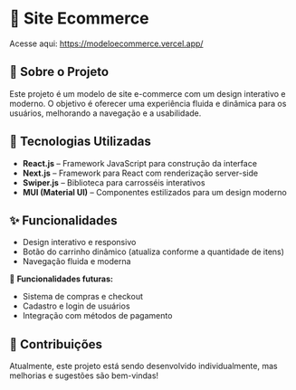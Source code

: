 # 🛒 Site Ecommerce  

Acesse aqui: https://modeloecommerce.vercel.app/

## 📌 Sobre o Projeto  
Este projeto é um modelo de site e-commerce com um design interativo e moderno.
O objetivo é oferecer uma experiência fluida e dinâmica para os usuários, melhorando a navegação e a usabilidade.  

## 🚀 Tecnologias Utilizadas  
- **React.js** – Framework JavaScript para construção da interface  
- **Next.js** – Framework para React com renderização server-side  
- **Swiper.js** – Biblioteca para carrosséis interativos  
- **MUI (Material UI)** – Componentes estilizados para um design moderno  

## ✨ Funcionalidades  
- Design interativo e responsivo  
- Botão do carrinho dinâmico (atualiza conforme a quantidade de itens)  
- Navegação fluida e moderna  

📌 **Funcionalidades futuras:**  
- Sistema de compras e checkout  
- Cadastro e login de usuários  
- Integração com métodos de pagamento  

## 📌 Contribuições  
Atualmente, este projeto está sendo desenvolvido individualmente, mas melhorias e sugestões são bem-vindas!  

